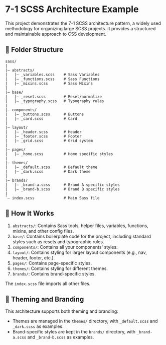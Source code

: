 # 7-1 SCSS Architecture Example

This project demonstrates the 7-1 SCSS architecture pattern, a widely used methodology for organizing large SCSS projects. It provides a structured and maintainable approach to CSS development.

## 📁 Folder Structure

```
sass/
|
|– abstracts/
|   |– _variables.scss    # Sass Variables
|   |– _functions.scss    # Sass Functions
|   |– _mixins.scss       # Sass Mixins
|
|– base/
|   |– _reset.scss        # Reset/normalize
|   |– _typography.scss   # Typography rules
|
|– components/
|   |– _buttons.scss      # Buttons
|   |– _card.scss         # Card
|
|– layout/
|   |– _header.scss       # Header
|   |– _footer.scss       # Footer
|   |– _grid.scss         # Grid system
|
|– pages/
|   |– _home.scss         # Home specific styles
|
|– themes/
|   |– _default.scss      # Default theme
|   |– _dark.scss         # Dark theme
|
|– brands/
|   |– _brand-a.scss      # Brand A specific styles
|   |– _brand-b.scss      # Brand B specific styles
|
`– index.scss             # Main Sass file
```

## 🧩 How It Works

1. `abstracts/`: Contains Sass tools, helper files, variables, functions, mixins, and other config files.
2. `base/`: Contains boilerplate code for the project, including standard styles such as resets and typographic rules.
3. `components/`: Contains all your components' styles.
4. `layout/`: Contains styling for larger layout components (e.g., nav, header, footer, etc.).
5. `pages/`: Contains page-specific styles.
6. `themes/`: Contains styling for different themes.
7. `brands/`: Contains brand-specific styles.

The `index.scss` file imports all other files.

## 🎨 Theming and Branding

This architecture supports both theming and branding:

- Themes are managed in the `themes/` directory, with `_default.scss` and `_dark.scss` as examples.
- Brand-specific styles are kept in the `brands/` directory, with `_brand-a.scss` and `_brand-b.scss` as examples.